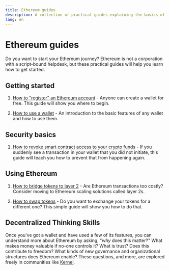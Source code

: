 ```yaml
---
title: Ethereum guides
description: A collection of practical guides explaining the basics of using Ethereum for beginners.
lang: en
---
```


# Ethereum guides

Do you want to start your Ethereum journey? Ethereum is not a corporation with a script-bound helpdesk, but these practical guides will help you learn how to get started.

## Getting started

1. [How to "register" an Ethereum account](/guides/how-to-register-an-ethereum-account/) - Anyone can create a wallet for free. This guide will show you where to begin.

2. [How to use a wallet](/guides/how-to-use-a-wallet/) - An introduction to the basic features of any wallet and how to use them.

## Security basics

1. [How to revoke smart contract access to your crypto funds](/guides/how-to-revoke-token-access/) - If you suddenly see a transaction in your wallet that you did not initiate, this guide will teach you how to prevent that from happening again.

## Using Ethereum

1. [How to bridge tokens to layer 2](/guides/how-to-use-a-bridge/) - Are Ethereum transactions too costly? Consider moving to Ethereum scaling solutions called layer 2s.

2. [How to swap tokens](/guides/how-to-swap-tokens/) - Do you want to exchange your tokens for a different one? This simple guide will show you how to do that.

## Decentralized Thinking Skills

Once you've got a wallet and have used a few of its features, you can understand more about Ethereum by asking, "_why_ does this matter?" What makes money valuable if no-one controls it? What is trust? Does this contribute to freedom? What kinds of new governance and organizational structures does Ethereum enable? These questions, and more, are explored freely in communities like [Kernel](https://www.kernel.community/).
